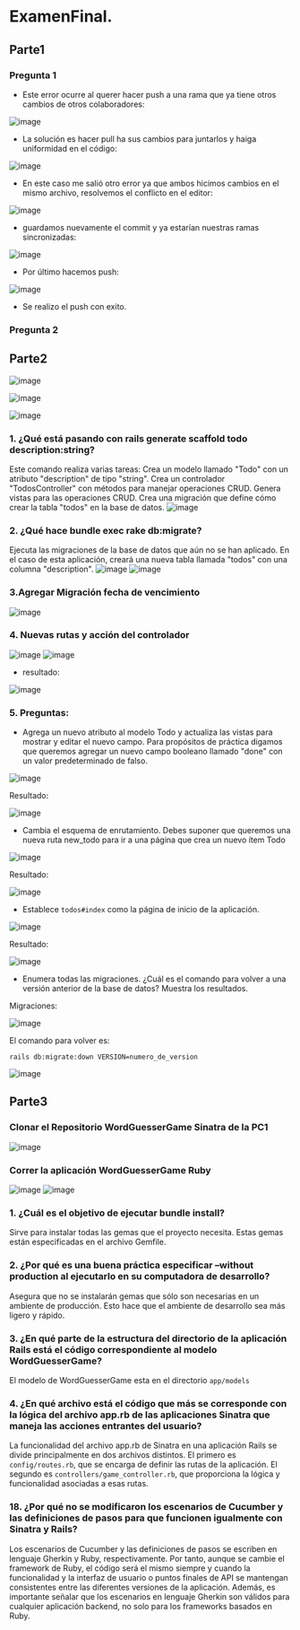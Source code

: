 # ExamenFinal.

## Parte1

### Pregunta 1

- Este error ocurre al querer hacer push a una rama que ya tiene otros cambios de otros colaboradores:

![image](https://github.com/Daniel349167/ExamenFinal-DesarrolloSoftware/assets/62466867/fc636735-12ba-4619-8511-fa502f0c189a)

- La solución es hacer pull ha sus cambios para juntarlos y haiga uniformidad en el código:

![image](https://github.com/Daniel349167/ExamenFinal-DesarrolloSoftware/assets/62466867/db774b17-bd91-48f6-9ce1-73512c1c544c)

- En este caso me salió otro error ya que ambos hicimos cambios en el mismo archivo, resolvemos el conflicto en el editor:

![image](https://github.com/Daniel349167/ExamenFinal-DesarrolloSoftware/assets/62466867/209d4be1-af4a-4a42-ba9d-cbba7885c51f)

- guardamos nuevamente el commit y ya estarían nuestras ramas sincronizadas:

![image](https://github.com/Daniel349167/ExamenFinal-DesarrolloSoftware/assets/62466867/a3b30dc6-4b3e-4d64-a98c-dcfa9a5344b6)

- Por último hacemos push:

![image](https://github.com/Daniel349167/ExamenFinal-DesarrolloSoftware/assets/62466867/2ad94503-da9f-4883-9461-befc9716218e)

- Se realizo el push con exito.

### Pregunta 2


## Parte2
![image](https://github.com/Daniel349167/ExamenParcial-CC3S2/assets/62466867/23316343-cd5f-4c90-b0da-07b5f666679e)

 ![image](https://github.com/Daniel349167/ExamenParcial-CC3S2/assets/62466867/4e13725c-62f7-4691-96df-b6f2e268d895)

![image](https://github.com/Daniel349167/ExamenParcial-CC3S2/assets/62466867/f2c56eab-6f0c-49f3-8c77-ea6cd1e44460)

### 1. ¿Qué está pasando con rails generate scaffold todo description:string?

Este comando realiza varias tareas: Crea un modelo llamado "Todo" con un atributo "description" de tipo "string".
Crea un controlador "TodosController" con métodos para manejar operaciones CRUD.
Genera vistas para las operaciones CRUD.
Crea una migración que define cómo crear la tabla "todos" en la base de datos.
![image](https://github.com/Daniel349167/ExamenParcial-CC3S2/assets/62466867/4f69a510-ef63-4301-b0f9-370e46d6ddf8)



### 2. ¿Qué hace bundle exec rake db:migrate?
Ejecuta las migraciones de la base de datos que aún no se han aplicado. En el caso de esta aplicación, creará una nueva tabla llamada "todos" con una columna "description".
![image](https://github.com/Daniel349167/ExamenParcial-CC3S2/assets/62466867/940e4925-327e-4962-a2e1-c7e13b2b60ba)
![image](https://github.com/Daniel349167/ExamenParcial-CC3S2/assets/62466867/c9f3ed61-6fac-48c9-bbb4-f27e91bf2ee2)


### 3.Agregar Migración fecha de vencimiento
![image](https://github.com/Daniel349167/ExamenParcial-CC3S2/assets/62466867/abc1c873-3289-4c45-b76a-bd98f076f577)

### 4. Nuevas rutas y acción del controlador
![image](https://github.com/Daniel349167/ExamenParcial-CC3S2/assets/62466867/dae6baad-6a35-48fc-bc80-931e258cc401)
![image](https://github.com/Daniel349167/ExamenParcial-CC3S2/assets/62466867/816f7482-f289-4265-b735-269bcc253c10)
- resultado:

![image](https://github.com/Daniel349167/ExamenParcial-CC3S2/assets/62466867/fa44a442-e618-46ad-ba50-ffd71b026e03)

### 5. Preguntas:
- Agrega un nuevo atributo al modelo Todo y actualiza las vistas para mostrar y editar el nuevo campo. Para propósitos de práctica digamos que queremos agregar un nuevo campo booleano llamado "done" con un valor predeterminado de falso.

![image](https://github.com/Daniel349167/ExamenParcial-CC3S2/assets/62466867/4c0989eb-ac04-407c-bd7a-9e213b158752)

Resultado:

![image](https://github.com/Daniel349167/ExamenParcial-CC3S2/assets/62466867/1479e974-ae56-4390-b231-1f47040d0a0e)

- Cambia el esquema de enrutamiento. Debes suponer que queremos una nueva ruta new_todo para ir a una página que crea un nuevo ítem Todo

![image](https://github.com/Daniel349167/ExamenParcial-CC3S2/assets/62466867/209418ce-f8a6-475a-87b3-378c56e3ff47)

Resultado:

![image](https://github.com/Daniel349167/ExamenParcial-CC3S2/assets/62466867/015824df-0b56-45d1-9f92-f25e2b856d6a)

- Establece `todos#index` como la página de inicio de la aplicación.

![image](https://github.com/Daniel349167/ExamenParcial-CC3S2/assets/62466867/ee4766ff-2d9c-4270-b42f-4a707c533dc5)

Resultado:

![image](https://github.com/Daniel349167/ExamenParcial-CC3S2/assets/62466867/bd60e3b7-f0d1-4c65-8735-ea134296e36e)


- Enumera todas las migraciones. ¿Cuál es el comando para volver a una versión anterior de la base de datos? Muestra los resultados.

Migraciones:

![image](https://github.com/Daniel349167/ExamenParcial-CC3S2/assets/62466867/18c1a833-2820-4797-a519-8a818f10f5eb)

El comando para volver es:
```shell
rails db:migrate:down VERSION=numero_de_version
```

![image](https://github.com/Daniel349167/ExamenParcial-CC3S2/assets/62466867/0e8142b7-3003-4f2e-bd73-968dd0dc1fcf)


## Parte3
### Clonar el Repositorio WordGuesserGame Sinatra de la PC1

![image](https://github.com/Daniel349167/ExamenParcial-CC3S2/assets/62466867/4b7d76e1-109d-4119-a1ff-4258dca3aef2)

### Correr la aplicación WordGuesserGame Ruby
![image](https://github.com/Daniel349167/ExamenParcial-CC3S2/assets/62466867/62515a4a-aaa2-4fd3-8723-5eb0bc98fa38)
![image](https://github.com/Daniel349167/ExamenParcial-CC3S2/assets/62466867/7f22416c-2e4f-4f18-8a64-2f6f656a81e9)


### 1. ¿Cuál es el objetivo de ejecutar bundle install?
Sirve para instalar todas las gemas que el proyecto necesita. Estas gemas están especificadas en el archivo Gemfile.

### 2. ¿Por qué es una buena práctica especificar –without production al ejecutarlo en su computadora de desarrollo?
Asegura que no se instalarán gemas que sólo son necesarias en un ambiente de producción. Esto hace que el ambiente de desarrollo sea más ligero y rápido.

### 3. ¿En qué parte de la estructura del directorio de la aplicación Rails está el código correspondiente al modelo WordGuesserGame?
El modelo de WordGuesserGame esta en el directorio `app/models`

### 4. ¿En qué archivo está el código que más se corresponde con la lógica del archivo app.rb de las aplicaciones Sinatra que maneja las acciones entrantes del usuario?
La funcionalidad del archivo app.rb de Sinatra en una aplicación Rails se divide principalmente en dos archivos distintos. El primero es `config/routes.rb`, que se encarga de definir las rutas de la aplicación. El segundo es `controllers/game_controller.rb`, que proporciona la lógica y funcionalidad asociadas a esas rutas.



### 18. ¿Por qué no se modificaron los escenarios de Cucumber y las definiciones de pasos para que funcionen igualmente con Sinatra y Rails?
Los escenarios de Cucumber y las definiciones de pasos se escriben en lenguaje Gherkin y Ruby, respectivamente. Por tanto, aunque se cambie el framework de Ruby, el código será el mismo siempre y cuando la funcionalidad y la interfaz de usuario o puntos finales de API se mantengan consistentes entre las diferentes versiones de la aplicación. Además, es importante señalar que los escenarios en lenguaje Gherkin son válidos para cualquier aplicación backend, no solo para los frameworks basados en Ruby.

